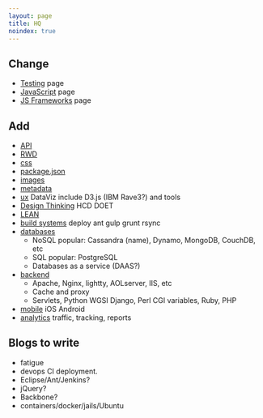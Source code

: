 ```yaml
---
layout: page
title: HQ
noindex: true
---
```


Change
------
* [Testing]({{site.baseurl}}tech/testing.html) page
* [JavaScript]({{site.baseurl}}tech/js.html) page
* [JS Frameworks]({{site.baseurl}}tech/js-frameworks.html) page

Add
---
* [API]({{site.baseurl}}tech/api.html)
* [RWD]({{site.baseurl}}tech/rwd.html)
* [css]({{site.baseurl}}tech/css.html)
* [package.json]({{site.baseurl}}tech/package-json.html)
* [images]({{site.baseurl}}tech/images.html)
* [metadata]({{site.baseurl}}tech/metadata.html)
* [ux]({{site.baseurl}}tech/ux.html) DataViz include D3.js (IBM Rave3?) and tools
* [Design Thinking]({{site.baseurl}}tech/design-thinking.html) HCD DOET
* [LEAN]({{site.baseurl}}tech/lean.html)
* [build systems]({{site.baseurl}}tech/build.html) deploy ant gulp grunt rsync
* [databases]({{site.baseurl}}tech/databases.html)
    * NoSQL popular: Cassandra (name), Dynamo, MongoDB, CouchDB, etc
    * SQL popular: PostgreSQL
    * Databases as a service (DAAS?)
* [backend]({{site.baseurl}}tech/backend.html)
    * Apache, Nginx, lightty, AOLserver, IIS, etc
    * Cache and proxy
    * Servlets, Python WGSI Django, Perl CGI variables, Ruby, PHP
* [mobile]({{site.baseurl}}tech/mobile.html) iOS Android
* [analytics]({{site.baseurl}}tech/analytics.html) traffic, tracking, reports

Blogs to write
---------------
* fatigue
* devops CI deployment.
* Eclipse/Ant/Jenkins?
* jQuery?
* Backbone?
* containers/docker/jails/Ubuntu
